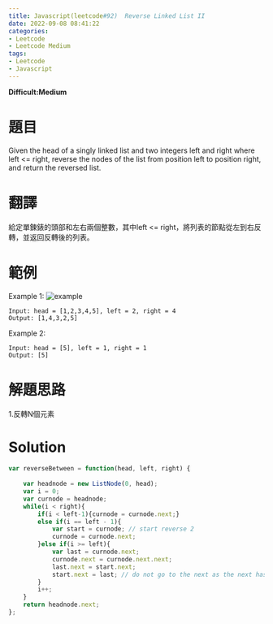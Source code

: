 ```yaml
---
title: Javascript(leetcode#92)  Reverse Linked List II
date: 2022-09-08 08:41:22
categories: 
- Leetcode 
- Leetcode Medium 
tags:
- Leetcode
- Javascript
---
```


**Difficult:Medium**



# 題目
Given the head of a singly linked list and two integers left and right where left <= right, reverse the nodes of the list from position left to position right, and return the reversed list.
<!--more-->
# 翻譯
給定單鍊錶的頭部和左右兩個整數，其中left <= right，將列表的節點從左到右反轉，並返回反轉後的列表。

# 範例

Example 1:
![example](../image/leetcode/leetcode92.jpg "example")
```
Input: head = [1,2,3,4,5], left = 2, right = 4
Output: [1,4,3,2,5]
```

Example 2:
```
Input: head = [5], left = 1, right = 1
Output: [5]
```


# 解題思路
1.反轉N個元素
# Solution
```Javascript
var reverseBetween = function(head, left, right) {
    
    var headnode = new ListNode(0, head); 
    var i = 0;
    var curnode = headnode;
    while(i < right){
        if(i < left-1){curnode = curnode.next;} 
        else if(i == left - 1){
            var start = curnode; // start reverse 2
            curnode = curnode.next; 
        }else if(i >= left){
            var last = curnode.next; 
            curnode.next = curnode.next.next; 
            last.next = start.next; 
            start.next = last; // do not go to the next as the next has been move to the front
        }        
        i++; 
    }
    return headnode.next;
};
```